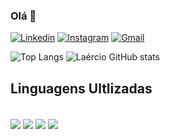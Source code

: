 ### Olá 👋

[![Linkedin](https://img.shields.io/badge/LinkedIn-0077B5?style=for-the-badge&logo=linkedin&logoColor=white)](www.linkedin.com/in/laércio-levi-2b862923a)
[![Instagram](https://img.shields.io/badge/Instagram-E4405F?style=for-the-badge&logo=instagram&logoColor=white)](https://www.instagram.com/laercio.melo.180/)
[![Gmail](https://img.shields.io/badge/Gmail-D14836?style=for-the-badge&logo=gmail&logoColor=white)](levimelos200@gmail.com)

![Top Langs](https://github-readme-stats.vercel.app/api/top-langs/?username=LaercioMelo&layout=compact&theme=tokyonight)
![Laércio GitHub stats](https://github-readme-stats.vercel.app/api?username=LaercioMelo&show_icons=true&theme=tokyonight)

## Linguagens Ultlizadas
<div style="dysplay: inline-block"><br/>
  <img align="center" alt-"HTML5" src="https://img.shields.io/badge/HTML5-E34F26?style=for-the-badge&logo=html5&logoColor=white" />
  <img align="center" alt-"CSS" src="https://img.shields.io/badge/CSS3-1572B6?style=for-the-badge&logo=css3&logoColor=white" />
  <img align="center" alt-"JavaScript" src="https://img.shields.io/badge/JavaScript-F7DF1E?style=for-the-badge&logo=javascript&logoColor=black" />
  <img align="center" alt-"Java" src="https://img.shields.io/badge/Java-ED8B00?style=for-the-badge&logo=openjdk&logoColor=white" /> </div>
